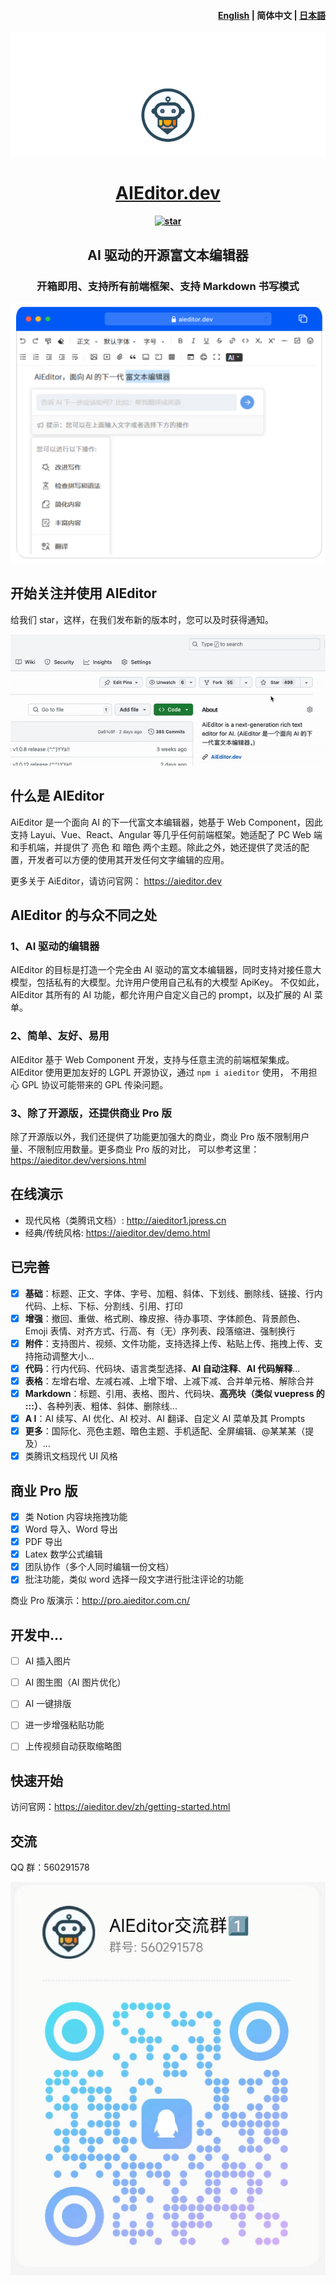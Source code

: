 <h4 align="right"><a href="./readme.md">English</a> | <strong>简体中文</strong> | <a href="./readme.ja.md">日本語</a></h4>


![](./docs/assets/image/readme-banner.png)



<h1 align="center"><a href="https://aieditor.dev/zh/" target="_blank">AIEditor.dev</a></h1>
<h4 align="center"><a href='https://gitee.com/aieditor-team/aieditor/stargazers'><img src='https://gitee.com/aieditor-team/aieditor/badge/star.svg?theme=gvp' alt='star' /></a></h4>

<h2 align="center">AI 驱动的开源富文本编辑器</h2>
<h3 align="center">开箱即用、支持所有前端框架、支持 Markdown 书写模式</h4>


![](./docs/assets/image/index-banner1.png)

## 开始关注并使用 AIEditor

给我们 star，这样，在我们发布新的版本时，您可以及时获得通知。


![](./docs/assets/image/star.gif)


## 什么是 AIEditor

AiEditor 是一个面向 AI 的下一代富文本编辑器，她基于 Web Component，因此支持 Layui、Vue、React、Angular 等几乎任何前端框架。她适配了 PC Web 
端和手机端，并提供了 亮色 和 暗色 两个主题。除此之外，她还提供了灵活的配置，开发者可以方便的使用其开发任何文字编辑的应用。

更多关于 AiEditor，请访问官网： https://aieditor.dev 


## AIEditor 的与众不同之处

### 1、AI 驱动的编辑器
AIEditor 的目标是打造一个完全由 AI 驱动的富文本编辑器，同时支持对接任意大模型，包括私有的大模型。允许用户使用自己私有的大模型 ApiKey。
不仅如此，AIEditor 其所有的 AI 功能，都允许用户自定义自己的 prompt，以及扩展的 AI 菜单。


### 2、简单、友好、易用

AIEditor 基于 Web Component 开发，支持与任意主流的前端框架集成。AIEditor 使用更加友好的 LGPL 开源协议，通过 `npm i aieditor` 使用，
不用担心 GPL 协议可能带来的 GPL 传染问题。


### 3、除了开源版，还提供商业 Pro 版
除了开源版以外，我们还提供了功能更加强大的商业，商业 Pro 版不限制用户量、不限制应用数量。更多商业 Pro 版的对比，
可以参考这里：https://aieditor.dev/versions.html


## 在线演示

- 现代风格（类腾讯文档）: http://aieditor1.jpress.cn
- 经典/传统风格: https://aieditor.dev/demo.html


## 已完善

- [x] **基础**：标题、正文、字体、字号、加粗、斜体、下划线、删除线、链接、行内代码、上标、下标、分割线、引用、打印
- [x] **增强**：撤回、重做、格式刷、橡皮擦、待办事项、字体颜色、背景颜色、Emoji 表情、对齐方式、行高、有（无）序列表、段落缩进、强制换行
- [x] **附件**：支持图片、视频、文件功能，支持选择上传、粘贴上传、拖拽上传、支持拖动调整大小...
- [x] **代码**：行内代码、代码块、语言类型选择、**AI 自动注释**、**AI 代码解释**...
- [x] **表格**：左增右增、左减右减、上增下增、上减下减、合并单元格、解除合并
- [x] **Markdown**：标题、引用、表格、图片、代码块、**高亮块（类似 vuepress 的 :::）**、各种列表、粗体、斜体、删除线...
- [x] **A I**：AI 续写、AI 优化、AI 校对、AI 翻译、自定义 AI 菜单及其 Prompts
- [x] **更多**：国际化、亮色主题、暗色主题、手机适配、全屏编辑、@某某某（提及）...
- [x] 类腾讯文档现代 UI 风格

## 商业 Pro 版
- [x] 类 Notion 内容块拖拽功能
- [x] Word 导入、Word 导出
- [x] PDF 导出
- [x] Latex 数学公式编辑
- [x] 团队协作（多个人同时编辑一份文档）
- [x] 批注功能，类似 word 选择一段文字进行批注评论的功能

商业 Pro 版演示：http://pro.aieditor.com.cn/

## 开发中...

- [ ] AI 插入图片
- [ ] AI 图生图（AI 图片优化）
- [ ] AI 一键排版
- [ ] 进一步增强粘贴功能
- [ ] 上传视频自动获取缩略图


## 快速开始

访问官网：https://aieditor.dev/zh/getting-started.html

## 交流

QQ 群：560291578

![qq-group.png](docs%2Fassets%2Fimage%2Fqq-group.png)
